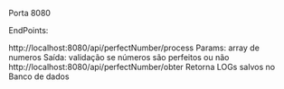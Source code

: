 Porta 8080


EndPoints:


http://localhost:8080/api/perfectNumber/process
Params: array de numeros
Saída: validação se números são perfeitos ou não
http://localhost:8080/api/perfectNumber/obter
Retorna LOGs salvos no Banco de dados
